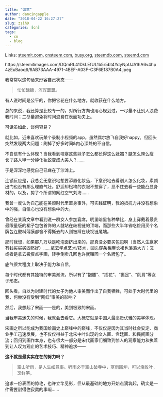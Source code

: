 ```yaml
---
title: "如意"
author: dancingapple
date: "2018-04-22 16:27:27"
slug: zsih9
categories: [cn]
tags: 
  - cn
  - blog
---
```


Links: [steemit.com](https://steemit.com/cn/@dancingapple/zsih9), [cnsteem.com](https://cnsteem.com/cn/@dancingapple/zsih9), [busy.org](https://busy.org/cn/@dancingapple/zsih9), [steemdb.com](https://steemdb.com/cn/@dancingapple/zsih9), [steemd.com](https://steemd.com/cn/@dancingapple/zsih9)

<html>
<p>https://steemitimages.com/DQmRL41DkLEfUL1b5r5bt4YdyNpUJA1hA6v4hp4zEuBaoq6/9AB73AAA-4971-4BEF-A03F-C3F6E187B0A4.jpeg</p>
<p>我常常以这句话来形容自己状态——</p>
<blockquote>忙忙碌碌，浑浑噩噩。</blockquote>
<p>有人说时间是公平的，你把它花在什么地方，就收获在什么地方。</p>
<p>总的来说，我还算是比较专一的，对所行方向也用心规划过，一尽量不让别人浪费我时间；二尽量避免将时间浪费在表面功夫上。</p>
<p>可话虽如此，谈何容易？</p>
<p>就比如，近来喜欢玩某个录制小视频的app，虽然偶尔放飞自我好happy，但回头突然发现两大问题：刷掉了好多时间&amp;内心深处的不自信。</p>
<p>不自信有什么体现？当我看到哇塞这些妹子怎么都长得这么妩媚？腿怎么辣么瘦长？路人甲一分钟化妆蜕变成大美人？……</p>
<p>于是深深地感觉自己已瘫在了沙滩上。</p>
<p>连锁反应是，我总会无意识地想要添置化妆品，下意识地去看别人怎么化妆，素颜出门也没有那么理直气壮，舒适却松垮的衣服不想穿了，忍不住去看一些能凸显身材的，以及，剪了个所谓的网红空气刘海……</p>
<p>我曾一度认为自己能在美颜时代里置身事外，可实践证明，我的抵抗力并没有想象中的强，自信心也没有想象中的大。</p>
<p>曾经在某篇文章中看到说一群女人参加宴席，明里暗里各种攀比，身上穿戴着最贵最限量版的裙子包包首饰的人就站在歧视链的顶端，而那些大半年省吃俭用买个名牌包连塑料薄膜都舍不得撕去的人则被踩在歧视链尾端。</p>
<p>那时我想，如果那几万块是吃泡面挤出来的，那真没必要买包包啊（当然人生赢家有钱买买买固然好）……拿去学点艺术/技术，回头穿条棉麻长裙也落落大方；又或者是拿去投资点字画，转手倒卖几回也许就赚回一个名牌包了。</p>
<p>底气很大程度上取决于能力和自信。</p>
<p>每个时代都有其独特的审美潮流，所以有了“抱腰”、“插花”、“裹足”、“削肩”等女子形态。</p>
<p>回头看，自以为封建时代的女子为他人审美而作出了自我牺牲，可处于大时代里的我，何尝没有受到“网红”审美的影响？</p>
<p>然后，我想起了宋画——是的，美到极致的宋画。</p>
<p>当我审美迷失的时候，我就会去看它。大概它就是中国人最高贵优雅的美学体现。</p>
<p>宋画之所以能成为我国绘画史上巅峰中的巅峰，不仅仅是因为其当时社会安定、商业手工迅速发展，也不仅仅得益于北宋中叶出现的文人画、宫廷画、和民间画分流；回归到画作本身，也有很大一部分是宋代画家们细致到惊人的观察能力和执着到让人叹为观止的艺术技巧、精神追求——</p>
<p><strong>这不就是最实实在在的努力吗？</strong></p>
<blockquote>空山听雨，是人生如意事。听雨必于空山破寺中，寒雨围炉，可以烧败叶，烹鲜笋。</blockquote>
<p>追求一份表面的惊艳，也许立竿见影，但从最基础的地方开始点滴筑起，确实是一件需要耐得住寂寞的事啊……</p>
</html>
